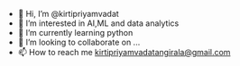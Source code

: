 - 👋 Hi, I’m @kirtipriyamvadat
- 👀 I’m interested in AI,ML and data analytics
- 🌱 I’m currently learning python
- 💞️ I’m looking to collaborate on ...
- 📫 How to reach me kirtipriyamvadatangirala@gmail.com

